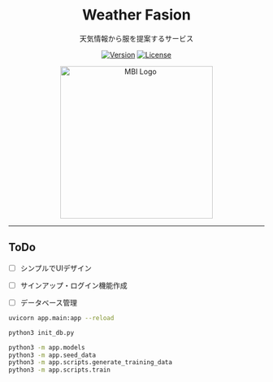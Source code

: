 

<h1 align="center">Weather Fasion</h1>


<p align="center">天気情報から服を提案するサービス</p>

<p align="center">
  <a href="https://github.com/mae-gaku/Weather-Cloth/releases"><img src="https://img.shields.io/github/v/release/mae-gaku/Weather-Cloth?style=flat-square" alt="Version"></a>
  <a href="https://opensource.org/licenses/Apache-2.0"><img src="https://img.shields.io/badge/license-Apache%202.0-blue.svg?style=flat-square" alt="License"></a>

</p>


<p align="center">
  <img src="https://github.com/user-attachments/assets/eb7a1c4c-3cb7-4f33-9474-9e437eec24c8" alt="MBI Logo" width="300">
</p>


---

## ToDo
- [ ] シンプルでUIデザイン
- [ ] サインアップ・ログイン機能作成
- [ ] データベース管理


```sh
uvicorn app.main:app --reload
```

```sh
python3 init_db.py
```



```sh
python3 -m app.models
python3 -m app.seed_data
python3 -m app.scripts.generate_training_data
python3 -m app.scripts.train
```